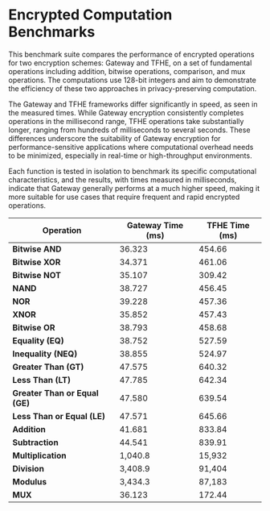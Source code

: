 # Encrypted Computation Benchmarks

This benchmark suite compares the performance of encrypted operations for two encryption schemes: Gateway and TFHE, on a set of fundamental operations including addition, bitwise operations, comparison, and mux operations. The computations use 128-bit integers and aim to demonstrate the efficiency of these two approaches in privacy-preserving computation.

The Gateway and TFHE frameworks differ significantly in speed, as seen in the measured times. While Gateway encryption consistently completes operations in the millisecond range, TFHE operations take substantially longer, ranging from hundreds of milliseconds to several seconds. These differences underscore the suitability of Gateway encryption for performance-sensitive applications where computational overhead needs to be minimized, especially in real-time or high-throughput environments.

Each function is tested in isolation to benchmark its specific computational characteristics, and the results, with times measured in milliseconds, indicate that Gateway generally performs at a much higher speed, making it more suitable for use cases that require frequent and rapid encrypted operations.


| Operation                        | Gateway Time (ms) | TFHE Time (ms) |
|----------------------------------|-------------------|----------------|
| **Bitwise AND**                  | 36.323           | 454.66         |
| **Bitwise XOR**                  | 34.371           | 461.06         |
| **Bitwise NOT**                  | 35.107           | 309.42         |
| **NAND**                         | 38.727           | 456.45         |
| **NOR**                          | 39.228           | 457.36         |
| **XNOR**                         | 35.852           | 457.43         |
| **Bitwise OR**                   | 38.793           | 458.68         |
| **Equality (EQ)**                | 38.752           | 527.59         |
| **Inequality (NEQ)**             | 38.855           | 524.97         |
| **Greater Than (GT)**            | 47.575           | 640.32         |
| **Less Than (LT)**               | 47.785           | 642.34         |
| **Greater Than or Equal (GE)**   | 47.580           | 639.54         |
| **Less Than or Equal (LE)**      | 47.571           | 645.66         |
| **Addition**                     | 41.681           | 833.84         |
| **Subtraction**                  | 44.541           | 839.91         |
| **Multiplication**               | 1,040.8          | 15,932         |
| **Division**                     | 3,408.9          | 91,404         |
| **Modulus**                      | 3,434.3          | 87,183         |
| **MUX**                          | 36.123           | 172.44         |